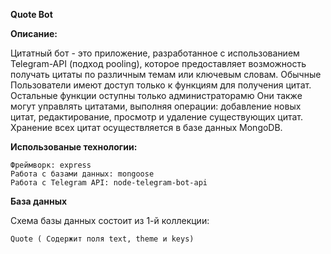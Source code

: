 **Quote Bot**

**Описание:**

Цитатный бот - это приложение, разработанное с использованием Telegram-API (подход pooling), которое предоставляет возможность получать цитаты по различным темам или ключевым словам. Обычные Пользователи имеют доступ только к функциям для получения цитат. Остальные функции оступны только администраторамю Они также могут управлять цитатами, выполняя операции: добавление новых цитат, редактирование, просмотр и удаление существующих цитат. Хранение всех цитат осуществляется в базе данных MongoDB.

**Использованые технологии:** 

    Фреймворк: express
    Работа с базами данных: mongoose
    Работа с Telegram API: node-telegram-bot-api

**База данных**

Схема базы данных состоит из 1-й коллекции: 

    Quote ( Содержит поля text, theme и keys)
